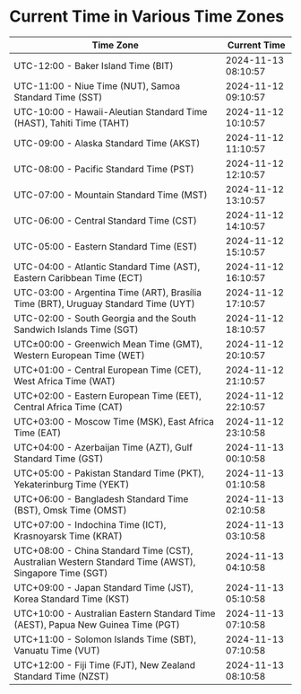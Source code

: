 # Current Time in Various Time Zones

| Time Zone | Current Time |
|-----------|--------------|
| UTC-12:00 - Baker Island Time (BIT) | 2024-11-13 08:10:57 |
| UTC-11:00 - Niue Time (NUT), Samoa Standard Time (SST) | 2024-11-12 09:10:57 |
| UTC-10:00 - Hawaii-Aleutian Standard Time (HAST), Tahiti Time (TAHT) | 2024-11-12 10:10:57 |
| UTC-09:00 - Alaska Standard Time (AKST) | 2024-11-12 11:10:57 |
| UTC-08:00 - Pacific Standard Time (PST) | 2024-11-12 12:10:57 |
| UTC-07:00 - Mountain Standard Time (MST) | 2024-11-12 13:10:57 |
| UTC-06:00 - Central Standard Time (CST) | 2024-11-12 14:10:57 |
| UTC-05:00 - Eastern Standard Time (EST) | 2024-11-12 15:10:57 |
| UTC-04:00 - Atlantic Standard Time (AST), Eastern Caribbean Time (ECT) | 2024-11-12 16:10:57 |
| UTC-03:00 - Argentina Time (ART), Brasília Time (BRT), Uruguay Standard Time (UYT) | 2024-11-12 17:10:57 |
| UTC-02:00 - South Georgia and the South Sandwich Islands Time (SGT) | 2024-11-12 18:10:57 |
| UTC±00:00 - Greenwich Mean Time (GMT), Western European Time (WET) | 2024-11-12 20:10:57 |
| UTC+01:00 - Central European Time (CET), West Africa Time (WAT) | 2024-11-12 21:10:57 |
| UTC+02:00 - Eastern European Time (EET), Central Africa Time (CAT) | 2024-11-12 22:10:57 |
| UTC+03:00 - Moscow Time (MSK), East Africa Time (EAT) | 2024-11-12 23:10:58 |
| UTC+04:00 - Azerbaijan Time (AZT), Gulf Standard Time (GST) | 2024-11-13 00:10:58 |
| UTC+05:00 - Pakistan Standard Time (PKT), Yekaterinburg Time (YEKT) | 2024-11-13 01:10:58 |
| UTC+06:00 - Bangladesh Standard Time (BST), Omsk Time (OMST) | 2024-11-13 02:10:58 |
| UTC+07:00 - Indochina Time (ICT), Krasnoyarsk Time (KRAT) | 2024-11-13 03:10:58 |
| UTC+08:00 - China Standard Time (CST), Australian Western Standard Time (AWST), Singapore Time (SGT) | 2024-11-13 04:10:58 |
| UTC+09:00 - Japan Standard Time (JST), Korea Standard Time (KST) | 2024-11-13 05:10:58 |
| UTC+10:00 - Australian Eastern Standard Time (AEST), Papua New Guinea Time (PGT) | 2024-11-13 07:10:58 |
| UTC+11:00 - Solomon Islands Time (SBT), Vanuatu Time (VUT) | 2024-11-13 07:10:58 |
| UTC+12:00 - Fiji Time (FJT), New Zealand Standard Time (NZST) | 2024-11-13 08:10:58 |
